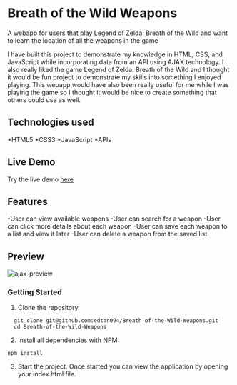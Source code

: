 # Breath of the Wild Weapons

A webapp for users that play Legend of Zelda: Breath of the Wild and want to learn the location of all the weapons in the game

I have built this project to demonstrate my knowledge in HTML, CSS, and JavaScript while incorporating data from an API using AJAX technology.  I also really liked the game Legend of Zelda: Breath of the Wild and I thought it would be fun project to demonstrate my skills into something I enjoyed playing.  This webapp would have also been really useful for me while I was playing the game so I thought it would be nice to create something that others could use as well.  

## Technologies used
*HTML5
*CSS3
*JavaScript
*APIs

## Live Demo
Try the live demo [here](https://edtan094.github.io/Breath-of-the-Wild-Weapons/)

## Features
-User can view available weapons
-User can search for a weapon
-User can click more details about each weapon
-User can save each weapon to a list and view it later
-User can delete a weapon from the saved list

## Preview
![ajax-preview](https://user-images.githubusercontent.com/90667339/156678355-424e045d-4c96-4335-8c48-f8b82bc6c167.gif)

### Getting Started
1. Clone the repository.
  ```shell
    git clone git@github.com:edtan094/Breath-of-the-Wild-Weapons.git
    cd Breath-of-the-Wild-Weapons
  ```
2. Install all dependencies with NPM. 
  ```shell
  npm install
  ```
3. Start the project. Once started you can view the application by opening your index.html file.  
